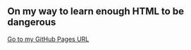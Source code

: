 ## On my way to learn enough HTML to be dangerous

[Go to my GitHub Pages URL](https://ridderfrederieke.github.io/sample_website/)
